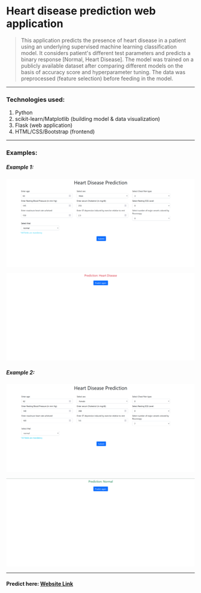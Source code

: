 # Heart disease prediction web application

> This application predicts the presence of heart disease in a patient using an underlying supervised machine learning classification model.
> It considers patient's different test parameters and predicts a binary response [Normal, Heart Disease].
> The model was trained on a publicly available dataset after comparing different models on the basis of accuracy score and hyperparameter tuning.
> The data was preprocessed (feature selection) before feeding in the model.

---

### Technologies used:
1. Python
2. scikit-learn/Matplotlib (building model & data visualization)
3. Flask (web application)
4. HTML/CSS/Bootstrap (frontend)

---

<!--- ### Ideas --->

### Examples:
##### Example 1:
![img1](./images/img1.png "Prediction 1 input")

![img2](./images/img2.png "Prediction 1 output")

##### Example 2:
![img3](./images/img3.png "Prediction 2 input")

![img4](./images/img4.png "Prediction 2 output")

---

#### Predict here: [Website Link]()
